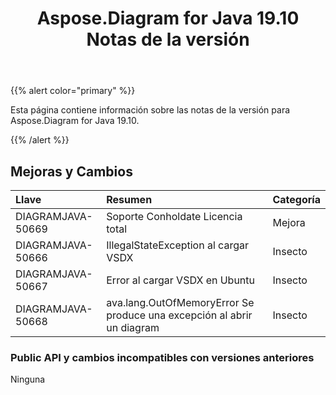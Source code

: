﻿---
title: Aspose.Diagram for Java 19.10 Notas de la versión
type: docs
weight: 30
url: /es/java/aspose-diagram-for-java-19-10-release-notes/
---
{{% alert color="primary" %}} 

Esta página contiene información sobre las notas de la versión para Aspose.Diagram for Java 19.10.

{{% /alert %}} 
## **Mejoras y Cambios**

|**Llave**|**Resumen**|**Categoría**|
|:- |:- |:- |
|DIAGRAMJAVA-50669|Soporte Conholdate Licencia total|Mejora|
|DIAGRAMJAVA-50666|IllegalStateException al cargar VSDX|Insecto|
|DIAGRAMJAVA-50667|Error al cargar VSDX en Ubuntu|Insecto|
|DIAGRAMJAVA-50668|ava.lang.OutOfMemoryError Se produce una excepción al abrir un diagram|Insecto|
### **Public API y cambios incompatibles con versiones anteriores**
Ninguna
